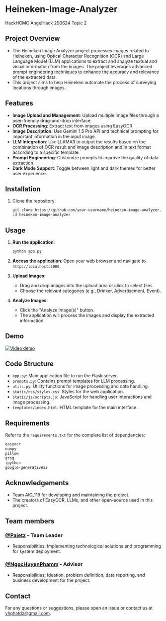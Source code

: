 # Heineken-Image-Analyzer
HackHCMC AngelHack 290624 Topic 2

## Project Overview
- The Heineken Image Analyzer project processes images related to Heineken, using Optical Character Recognition (OCR) and Large Language Model (LLM) applications to extract and analyze textual and visual information from the images. The project leverages advanced prompt engineering techniques to enhance the accuracy and relevance of the extracted data.
- This project aims to help Heineken automate the process of surveying locations through images.

## Features
- **Image Upload and Management**: Upload multiple image files through a user-friendly drag-and-drop interface.
- **OCR Processing**: Extract text from images using EasyOCR.
- **Image Description**: Use Gemini 1.5 Pro API and technical prompting for important information in the input image.
- **LLM Integration**: Use LLAMA3 to output the results based on the combination of OCR result and image description and in text format according to a specific template.
- **Prompt Engineering**: Customize prompts to improve the quality of data extraction.
- **Dark Mode Support**: Toggle between light and dark themes for better user experience.

## Installation
1. Clone the repository:
    ```sh
    git clone https://github.com/your-username/heineken-image-analyzer.git
    cd heineken-image-analyzer
    ```

## Usage
1. **Run the application**:
    ```sh
    python app.py
    ```

2. **Access the application**:
    Open your web browser and navigate to `http://localhost:5000`.

3. **Upload Images**:
    - Drag and drop images into the upload area or click to select files.
    - Choose the relevant categories (e.g., Drinker, Advertisement, Event).

4. **Analyze Images**:
    - Click the "Analyze Image(s)" button.
    - The application will process the images and display the extracted information.
  
## Demo
[![Video demo](https://img.youtube.com/vi/QOyHmc9uJ8w/0.jpg)](https://www.youtube.com/watch?v=QOyHmc9uJ8w)



## Code Structure
- `app.py`: Main application file to run the Flask server.
- `prompts.py`: Contains prompt templates for LLM processing.
- `utils.py`: Utility functions for image processing and data handling.
- `static/css/styles.css`: Styles for the web application.
- `static/js/scripts.js`: JavaScript for handling user interactions and image processing.
- `templates/index.html`: HTML template for the main interface.

## Requirements
Refer to the `requirements.txt` for the complete list of dependencies:
```txt
easyocr
numpy
pillow
groq
ipython
google-generativeai
```

## Acknowledgements
- Team AIO_116 for developing and maintaining the project.
- The creators of EasyOCR, LLMs, and other open-source used in this project.

## Team members
### [@Paietz](https://github.com/Pyetz) - Team Leader
- Responsibilities: Implementing technological solutions and programming for system deployment.
### [@NgocHuyenPhamm](https://github.com/NgocHuyenPhamm) - Advisor
- Responsibilities: Ideation, problem definition, data reporting, and business development for the project.

## Contact
For any questions or suggestions, please open an issue or contact us at vhphatdz@gmail.com.

